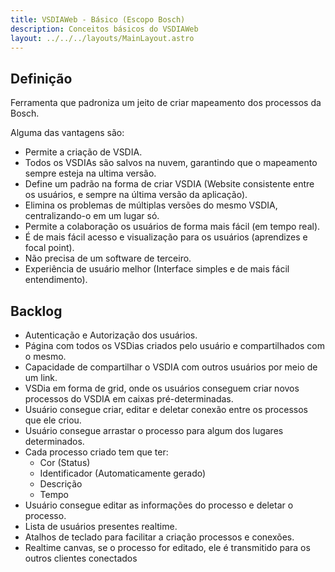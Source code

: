 ```yaml
---
title: VSDIAWeb - Básico (Escopo Bosch)
description: Conceitos básicos do VSDIAWeb
layout: ../../../layouts/MainLayout.astro
---
```


## Definição

Ferramenta que padroniza um jeito de criar mapeamento dos processos da Bosch.

Alguma das vantagens são:

- Permite a criação de VSDIA.
- Todos os VSDIAs são salvos na nuvem, garantindo que o mapeamento sempre esteja na ultima versão.
- Define um padrão na forma de criar VSDIA (Website consistente entre os usuários, e sempre na última versão da aplicação).
- Elimina os problemas de múltiplas versões do mesmo VSDIA, centralizando-o em um lugar só.
- Permite a colaboração os usuários de forma mais fácil (em tempo real).
- É de mais fácil acesso e visualização para os usuários (aprendizes e focal point).
- Não precisa de um software de terceiro.
- Experiência de usuário melhor (Interface simples e de mais fácil entendimento).

## Backlog

- Autenticação e Autorização dos usuários.
- Página com todos os VSDias criados pelo usuário e compartilhados com o mesmo.
- Capacidade de compartilhar o VSDIA com outros usuários por meio de um link.
- VSDia em forma de grid, onde os usuários conseguem criar novos processos do VSDIA em caixas pré-determinadas.
- Usuário consegue criar, editar e deletar conexão entre os processos que ele criou.
- Usuário consegue arrastar o processo para algum dos lugares determinados.
- Cada processo criado tem que ter:
  - Cor (Status)
  - Identificador (Automaticamente gerado)
  - Descrição
  - Tempo
- Usuário consegue editar as informações do processo e deletar o processo.
- Lista de usuários presentes realtime.
- Atalhos de teclado para facilitar a criação processos e conexões.
- Realtime canvas, se o processo for editado, ele é transmitido para os outros clientes conectados
